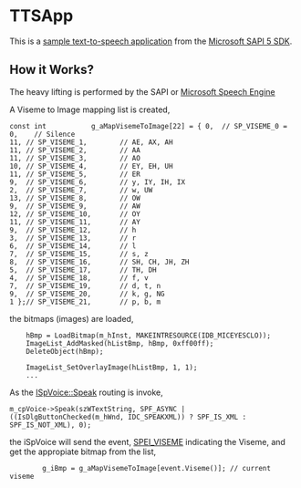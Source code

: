# TTSApp

This is a [sample text-to-speech application](https://msdn.microsoft.com/en-us/library/ee125104%28v=vs.85%29.aspx) from the [Microsoft SAPI 5 SDK](https://msdn.microsoft.com/en-us/library/ee125102%28v=vs.85%29.aspx).

## How it Works?

The heavy lifting is performed by the SAPI or [Microsoft Speech Engine](https://docs.microsoft.com/en-us/previous-versions/office/developer/speech-technologies/hh361572%28v%3doffice.14%29)

A Viseme to Image mapping list is created,

	const int           g_aMapVisemeToImage[22] = { 0,  // SP_VISEME_0 = 0,    // Silence
	11, // SP_VISEME_1,        // AE, AX, AH
	11, // SP_VISEME_2,        // AA
	11, // SP_VISEME_3,        // AO
	10, // SP_VISEME_4,        // EY, EH, UH
	11, // SP_VISEME_5,        // ER
	9,  // SP_VISEME_6,        // y, IY, IH, IX
	2,  // SP_VISEME_7,        // w, UW
	13, // SP_VISEME_8,        // OW
	9,  // SP_VISEME_9,        // AW
	12, // SP_VISEME_10,       // OY
	11, // SP_VISEME_11,       // AY
	9,  // SP_VISEME_12,       // h
	3,  // SP_VISEME_13,       // r
	6,  // SP_VISEME_14,       // l
	7,  // SP_VISEME_15,       // s, z
	8,  // SP_VISEME_16,       // SH, CH, JH, ZH
	5,  // SP_VISEME_17,       // TH, DH
	4,  // SP_VISEME_18,       // f, v
	7,  // SP_VISEME_19,       // d, t, n
	9,  // SP_VISEME_20,       // k, g, NG
	1 };// SP_VISEME_21,       // p, b, m

the bitmaps (images) are loaded,

		hBmp = LoadBitmap(m_hInst, MAKEINTRESOURCE(IDB_MICEYESCLO));
		ImageList_AddMasked(hListBmp, hBmp, 0xff00ff);
		DeleteObject(hBmp);

		ImageList_SetOverlayImage(hListBmp, 1, 1);
		...


As the [ISpVoice::Speak](https://documentation.help/SAPI-5/ISpVoice_Speak.htm) routing is invoke,

	m_cpVoice->Speak(szWTextString, SPF_ASYNC | ((IsDlgButtonChecked(m_hWnd, IDC_SPEAKXML)) ? SPF_IS_XML : SPF_IS_NOT_XML), 0);

the iSpVoice will send the event, [SPEI_VISEME](https://docs.microsoft.com/en-us/previous-versions/windows/desktop/ee450698(v=vs.85)) indicating the Viseme, and get the appropiate bitmap from the list,

			g_iBmp = g_aMapVisemeToImage[event.Viseme()]; // current viseme





